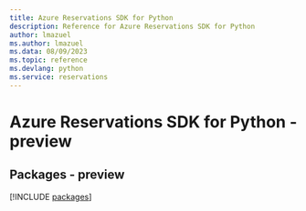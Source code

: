 ```yaml
---
title: Azure Reservations SDK for Python
description: Reference for Azure Reservations SDK for Python
author: lmazuel
ms.author: lmazuel
ms.data: 08/09/2023
ms.topic: reference
ms.devlang: python
ms.service: reservations
---
```

# Azure Reservations SDK for Python - preview
## Packages - preview
[!INCLUDE [packages](reservations-index.md)]